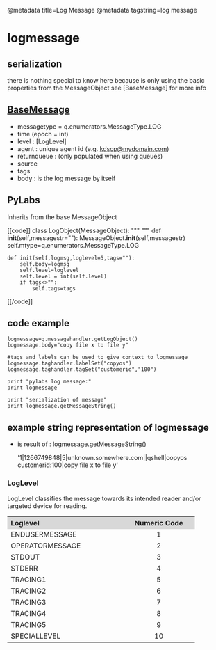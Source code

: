 @metadata title=Log Message
@metadata tagstring=log message

[basemsg]: #/Components/BaseMsg

# logmessage


## serialization

there is nothing special to know here because is only using the basic properties from the MessageObject
see [BaseMessage] for more info


## [BaseMessage][basemsg]

* messagetype = q.enumerators.MessageType.LOG
* time (epoch = int)
* level : [LogLevel]
* agent : unique agent id (e.g. kdscp@mydomain.com)
* returnqueue : (only populated when using queues)
* source 
* tags
* body : is the log message by itself


## PyLabs

Inherits from the base MessageObject

[[code]]
class LogObject(MessageObject):
    """
    """
    def __init__(self,messagestr=""):
        MessageObject.__init__(self,messagestr)
        self.mtype=q.enumerators.MessageType.LOG

    def init(self,logmsg,loglevel=5,tags=""):
        self.body=logmsg
        self.level=loglevel
        self.level = int(self.level)
        if tags<>"":
            self.tags=tags
[[/code]]


## code example

    logmessage=q.messagehandler.getLogObject()
    logmessage.body="copy file x to file y"
    
    #tags and labels can be used to give context to logmessage
    logmessage.taghandler.labelSet("copyos")
    logmessage.taghandler.tagSet("customerid","100")
     
    print "pylabs log message:"
    print logmessage
    
    print "serialization of message"
    print logmessage.getMessageString()


## example string representation of logmessage

* is result of : logmessage.getMessageString()

    '1|1266749848|5|unknown.somewhere.com||qshell|copyos customerid:100|copy file x to file y'


### LogLevel

LogLevel classifies the message towards its intended reader and/or targeted device for reading.

<table width="400">
<tr>
<th align="left" width="250" bgcolor="#D8D8D8">Loglevel</th><th width="150" bgcolor="#D8D8D8">Numeric Code</th>
</tr>
<tr>
<td>ENDUSERMESSAGE</td><td align="center">1</td>
</tr>
<tr>
<td>OPERATORMESSAGE</td><td align="center">2</td>
</tr>
<tr>
<td>STDOUT</td><td align="center">3</td>
</tr>
<tr>
<td>STDERR</td><td align="center">4</td>
</tr>
<tr>
<td>TRACING1</td><td align="center">5</td>
</tr>
<tr>
<td>TRACING2</td><td align="center">6</td>
</tr>
<tr>
<td>TRACING3</td><td align="center">7</td>
</tr>
<tr>
<td>TRACING4</td><td align="center">8</td>
</tr>
<tr>
<td>TRACING5</td><td align="center">9</td>
</tr>
<tr>
<td>SPECIALLEVEL</td><td align="center">10</td>
</tr>
</table>